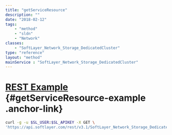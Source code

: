 ```yaml
---
title: "getServiceResource"
description: ""
date: "2018-02-12"
tags:
    - "method"
    - "sldn"
    - "Network"
classes:
    - "SoftLayer_Network_Storage_DedicatedCluster"
type: "reference"
layout: "method"
mainService : "SoftLayer_Network_Storage_DedicatedCluster"
---
```


# [REST Example](#getServiceResource-example) <a href="/article/rest/"><i class="fas fa-question"></i></a> {#getServiceResource-example .anchor-link} 
```bash
curl -g -u $SL_USER:$SL_APIKEY -X GET \
'https://api.softlayer.com/rest/v3.1/SoftLayer_Network_Storage_DedicatedCluster/{SoftLayer_Network_Storage_DedicatedClusterID}/getServiceResource'
```
